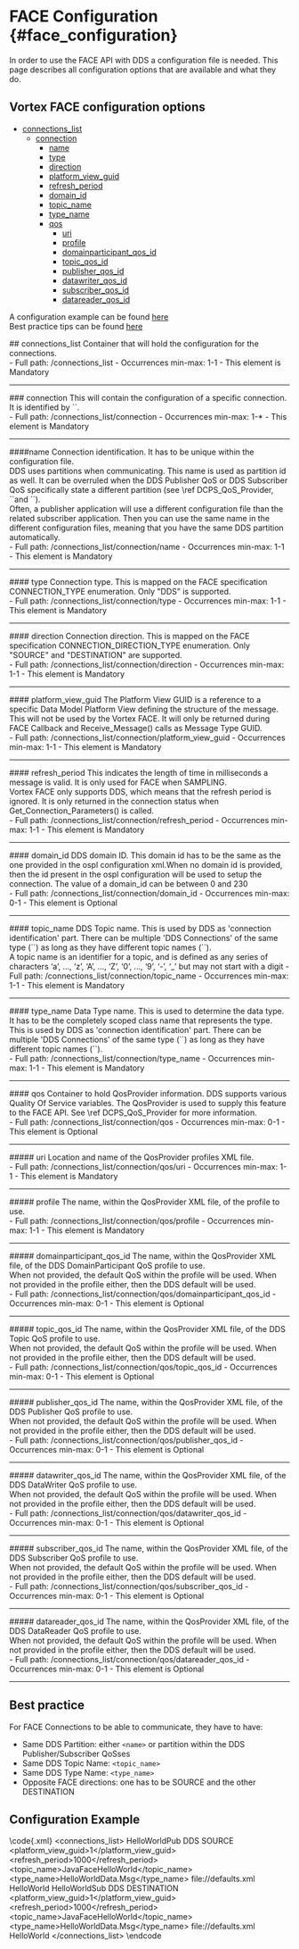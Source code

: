 FACE Configuration                                                              {#face_configuration}
========

In order to use the FACE API with DDS a configuration file is needed. This page describes all configuration options that are available and what they do.

## Vortex FACE configuration options
- [connections_list](#connections_list)
    - [connection](#connection)<br/>
        - [name](#name)<br/>
        - [type](#type)<br/>
        - [direction](#direction)<br/>
        - [platform_view_guid](#platform_view_guid)<br/>
        - [refresh_period](#refresh_period)<br/>
        - [domain_id](#domain_id)<br/>
        - [topic_name](#topic_name)<br/>
        - [type_name](#type_name)<br/>
        - [qos](#qos)<br/>
            - [uri](#uri)<br/>
            - [profile](#profile)<br/>
            - [domainparticipant_qos_id](#domainparticipant_qos_id)<br/>
            - [topic_qos_id](#topic_qos_id)<br/>
            - [publisher_qos_id](#publisher_qos_id)<br/>
            - [datawriter_qos_id](#datawriter_qos_id)<br/>
            - [subscriber_qos_id](#subscriber_qos_id)<br/>
            - [datareader_qos_id](#datareader_qos_id)<br/>

A configuration example can be found [here](#example)<br/>
Best practice tips can be found [here](#bp)<br/>

<div id='connections_list'/>
## connections_list
Container that will hold the configuration for the connections.
<br/>
- Full path: /connections_list
- Occurrences min-max: 1-1
- This element is Mandatory

___
<div id='connection'/>
### connection
This will contain the configuration of a specific connection. It is identified by `<name>`.
<br/>
- Full path: /connections_list/connection
- Occurrences min-max: 1-*
- This element is Mandatory

___
<div id='name'/>
####name
Connection identification. It has to be unique within the configuration file.
<br/>
DDS uses partitions when communicating. This name is used as partition id as well.
It can be overruled when the DDS Publisher QoS or DDS Subscriber QoS specifically state a different
partition (see \ref DCPS_QoS_Provider, `<qos><subscriber_qos_id>`and `<qos><publisher_qos_id>`).
<br/>
Often, a publisher application will use a different configuration file than the related subscriber application.
Then you can use the same name in the different configuration files, meaning that you have the same DDS partition automatically.
<br/>
- Full path: /connections_list/connection/name
- Occurrences min-max: 1-1
- This element is Mandatory

___
<div id='type'/>
#### type
Connection type. This is mapped on the FACE specification CONNECTION_TYPE enumeration.
Only "DDS" is supported.
<br/>
- Full path: /connections_list/connection/type
- Occurrences min-max: 1-1
- This element is Mandatory

___
<div id='direction'/>
#### direction
Connection direction. This is mapped on the FACE specification CONNECTION_DIRECTION_TYPE enumeration.
Only "SOURCE" and "DESTINATION" are supported.
<br/>
- Full path: /connections_list/connection/direction
- Occurrences min-max: 1-1
- This element is Mandatory

___
<div id='platform_view_guid'/>
#### platform_view_guid
The Platform View GUID is a reference to a specific Data Model Platform View defining the structure of the message.
<br/>
This will not be used by the Vortex FACE. It will only be returned during FACE Callback and Receive_Message() calls as Message Type GUID.
<br/>
- Full path: /connections_list/connection/platform_view_guid
- Occurrences min-max: 1-1
- This element is Mandatory

___
<div id='refresh_period'/>
#### refresh_period
This indicates the length of time in milliseconds a message is valid. It is only used for FACE when SAMPLING.
<br/>
Vortex FACE only supports DDS, which means that the refresh period is ignored. It is only returned in the connection status when Get_Connection_Parameters() is called.
<br/>
- Full path: /connections_list/connection/refresh_period
- Occurrences min-max: 1-1
- This element is Mandatory

___
<div id='domain_id'/>
#### domain_id
DDS domain ID.
This domain id has to be the same as the one provided in the ospl configuration xml.When no domain id is provided,
then the id present in the ospl configuration will be used to setup the connection. The value of a domain_id can be between 0 and 230
<br/>
- Full path: /connections_list/connection/domain_id
- Occurrences min-max: 0-1
- This element is Optional

___
<div id='topic_name'/>
#### topic_name
DDS Topic name. This is used by DDS as 'connection identification' part. There can be multiple 'DDS Connections' of the same type (`<type_name>`) as long as they have different topic names (`<topic_name>`).
<br/>
A topic name is an identifier for a topic, and is defined as any series of characters ‘a’, ..., ‘z’, ‘A’, ..., ‘Z’, ‘0’, ..., ‘9’, ‘-’, ‘_’ but may not start with a digit
- Full path: /connections_list/connection/topic_name
- Occurrences min-max: 1-1
- This element is Mandatory

___
<div id='type_name'/>
#### type_name
Data Type name. This is used to determine the data type. It has to be the completely scoped class name that represents the type.
This is used by DDS as 'connection identification' part. There can be multiple 'DDS Connections' of the same type (`<type_name>`) as long as they have different topic names (`<topic_name>`).
<br/>
- Full path: /connections_list/connection/type_name
- Occurrences min-max: 1-1
- This element is Mandatory

___
<div id='qos'/>
#### qos
Container to hold QosProvider information. DDS supports various Quality Of Service variables. The QosProvider is used to supply this feature to the FACE API. See \ref DCPS_QoS_Provider for more information.
<br/>
- Full path: /connections_list/connection/qos
- Occurrences min-max: 0-1
- This element is Optional

___
<div id='uri'/>
##### uri
Location and name of the QosProvider profiles XML file.
<br/>
- Full path: /connections_list/connection/qos/uri
- Occurrences min-max: 1-1
- This element is Mandatory

___
<div id='profile'/>
##### profile
The name, within the QosProvider XML file, of the profile to use.
<br/>
- Full path: /connections_list/connection/qos/profile
- Occurrences min-max: 1-1
- This element is Mandatory

___
<div id='domainparticipant_qos_id'/>
##### domainparticipant_qos_id
The name, within the QosProvider XML file, of
the DDS DomainParticipant QoS profile to use.
<br/>
When not provided, the default QoS within the
profile will be used.
When not provided in the profile either, then
the DDS default will be used.
<br/>
- Full path: /connections_list/connection/qos/domainparticipant_qos_id
- Occurrences min-max: 0-1
- This element is Optional

___
<div id='topic_qos_id'/>
##### topic_qos_id
The name, within the QosProvider XML file, of
the DDS Topic QoS profile to use.
<br/>
When not provided, the default QoS within the
profile will be used.
When not provided in the profile either, then
the DDS default will be used.
<br/>
- Full path: /connections_list/connection/qos/topic_qos_id
- Occurrences min-max: 0-1
- This element is Optional

___
<div id='publisher_qos_id'/>
##### publisher_qos_id
The name, within the QosProvider XML file, of
the DDS Publisher QoS profile to use.
<br/>
When not provided, the default QoS within the
profile will be used.
When not provided in the profile either, then
the DDS default will be used.
<br/>
- Full path: /connections_list/connection/qos/publisher_qos_id
- Occurrences min-max: 0-1
- This element is Optional

___
<div id='datawriter_qos_id'/>
##### datawriter_qos_id
The name, within the QosProvider XML file, of
the DDS DataWriter QoS profile to use.
<br/>
When not provided, the default QoS within the
profile will be used.
When not provided in the profile either, then
the DDS default will be used.
<br/>
- Full path: /connections_list/connection/qos/datawriter_qos_id
- Occurrences min-max: 0-1
- This element is Optional

___
<div id='subscriber_qos_id'/>
##### subscriber_qos_id
The name, within the QosProvider XML file, of
the DDS Subscriber QoS profile to use.
<br/>
When not provided, the default QoS within the
profile will be used.
When not provided in the profile either, then
the DDS default will be used.
<br/>
- Full path: /connections_list/connection/qos/subscriber_qos_id
- Occurrences min-max: 0-1
- This element is Optional

___
<div id='datareader_qos_id'/>
##### datareader_qos_id
The name, within the QosProvider XML file, of
the DDS DataReader QoS profile to use.
<br/>
When not provided, the default QoS within the
profile will be used.
When not provided in the profile either, then
the DDS default will be used.
<br/>
- Full path: /connections_list/connection/qos/datareader_qos_id
- Occurrences min-max: 0-1
- This element is Optional

___

<div id='bp'/>

## Best practice

For FACE Connections to be able to communicate, they have to have:
- Same DDS Partition:       either `<name>` or partition within the DDS Publisher/Subscriber QoSses
- Same DDS Topic Name:      `<topic_name>`
- Same DDS Type Name:       `<type_name>`
- Opposite FACE directions: one has to be SOURCE and the other DESTINATION

<div id='example'/>

Configuration Example
---------------------
\code{.xml}
<connections_list>
    <connection>
        <name>HelloWorldPub</name>
        <type>DDS</type>
        <direction>SOURCE</direction>
        <platform_view_guid>1</platform_view_guid>
        <refresh_period>1000</refresh_period>
        <!--domain_id>0</domain_id-->
        <topic_name>JavaFaceHelloWorld</topic_name>
        <type_name>HelloWorldData.Msg</type_name>
        <qos>
            <uri>file://defaults.xml</uri>
            <profile>HelloWorld</profile>
            <!--
            <domainparticipant_qos_id>Foo</domainparticipant_qos_id>
            <topic_qos_id>Foo</topic_qos_id>
            <publisher_qos_id>Foo</publisher_qos_id>
            <datawriter_qos_id>Foo</datawriter_qos_id>
            <subscriber_qos_id>Foo</subscriber_qos_id>
            <datareader_qos_id>Foo</datareader_qos_id>
            -->
        </qos>
    </connection>
    <connection>
        <name>HelloWorldSub</name>
        <type>DDS</type>
        <direction>DESTINATION</direction>
        <platform_view_guid>1</platform_view_guid>
        <refresh_period>1000</refresh_period>
        <!--domain_id>0</domain_id-->
        <topic_name>JavaFaceHelloWorld</topic_name>
        <type_name>HelloWorldData.Msg</type_name>
        <qos>
            <uri>file://defaults.xml</uri>
            <profile>HelloWorld</profile>
            <!--
            <domainparticipant_qos_id>Foo</domainparticipant_qos_id>
            <topic_qos_id>Foo</topic_qos_id>
            <publisher_qos_id>Foo</publisher_qos_id>
            <datawriter_qos_id>Foo</datawriter_qos_id>
            <subscriber_qos_id>Foo</subscriber_qos_id>
            <datareader_qos_id>Foo</datareader_qos_id>
            -->
        </qos>
    </connection>
</connections_list>
\endcode

